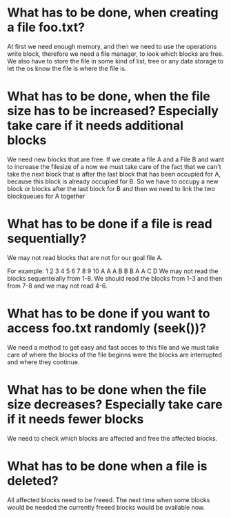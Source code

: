 # What has to be done, when creating a file foo.txt?
At first we need enough memory, and then we need to use the operations write block, therefore we need a file manager, to look which blocks are free. We also have to store the file in some kind of list, tree or any data storage to let the os know the file is where the file is.

# What has to be done, when the file size has to be increased? Especially take care if it needs additional blocks
We need new blocks that are free. If we create a file A and a File B and want to increase the filesize of a now we must take care of the fact that we can't take the next block that is after the last block that has been occupied for A, because this block is already occupied for B. So we have to occupy a new block or blocks after the last block for B and then we need to link the two blockqueues for A together

# What has to be done if a file is read sequentially?
We may not read blocks that are not for our goal file A. 

For example: 1 2 3 4 5 6 7 8 9 10 
             A A A B B B A A C D
We may not read the blocks sequenteially from 1-8. We should read the blocks from 1-3 and then from 7-8 and we may not read 4-6.

# What has to be done if you want to access foo.txt randomly (seek())?
We need a method to get easy and fast acces to this file and we must take care of where the blocks of the file beginns were the blocks are interrupted and where they continue.

# What has to be done when the file size decreases? Especially take care if it needs fewer blocks
We need to check which blocks are affected and free the affected blocks.  

# What has to be done when a file is deleted?
All affected blocks need to be freeed. The next time when some blocks would be needed the currently freeed blocks would be available now.

